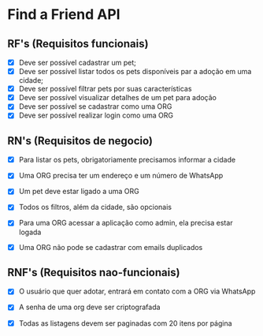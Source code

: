# **Find a Friend API**


## RF's (Requisitos funcionais)

- [x] Deve ser possível cadastrar um pet;
- [x] Deve ser possível listar todos os pets disponíveis par a adoção em uma cidade;
- [x] Deve ser possível filtrar pets por suas características
- [x] Deve ser possível visualizar detalhes de um pet para adoção
- [x] Deve ser possível se cadastrar como uma ORG
- [x] Deve ser possível realizar login como uma ORG

## RN's (Requisitos de negocio)
- [x] Para listar os pets, obrigatoriamente precisamos informar a cidade
- [x] Uma ORG precisa ter um endereço e um número de WhatsApp
- [x] Um pet deve estar ligado a uma ORG
- [x] Todos os filtros, além da cidade, são opcionais
- [x] Para uma ORG acessar a aplicação como admin, ela precisa estar logada
- [x] Uma ORG não pode se cadastrar com emails duplicados


## RNF's (Requisitos nao-funcionais)
- [x] O usuário que quer adotar, entrará em contato com a ORG via WhatsApp
- [x] A senha de uma org deve ser criptografada
- [x] Todas as listagens devem ser paginadas com 20 itens por página


